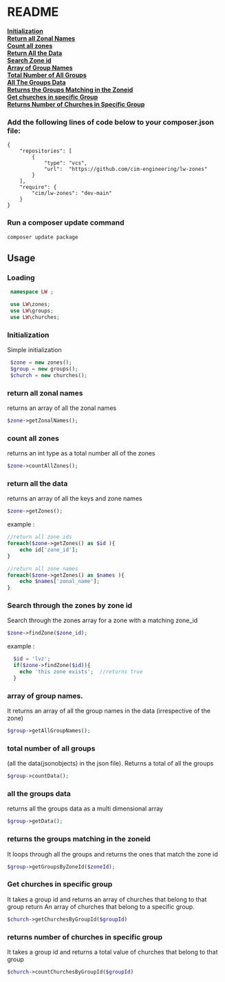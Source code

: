 # README #

**[Initialization](#Initialization)** <br>
**[Return all Zonal Names](#return-all-zonal-names)** <br>
**[Count all zones](#count-all-zones)** <br>
**[Return All the Data](#return-all-the-data)** <br>
**[Search Zone id](#Search-through-the-zones-by-zone-id)** <br>
**[Array of Group Names](#array-of-group-names)** <br>
**[Total Number of All Groups](#total-number-of-all-groups)** <br>
**[All The Groups Data](#all-the-groups-data)** <br>
**[Returns the Groups Matching in the Zoneid](#returns-the-groups-matching-in-the-zoneid)** <br>
**[Get churches in specific Group](#Get-churches-in-specific-group)** <br>
**[Returns Number of Churches in Specific Group](#returns-number-of-churches-in-specific-group)** <br>



### Add the following lines of code below to your composer.json file:
```
{
    "repositories": [
        {
            "type": "vcs",
            "url":  "https://github.com/cim-engineering/lw-zones"
        }
    ],
    "require": {
        "cim/lw-zones": "dev-main"
    }
}
```
### Run a composer update command 

``` composer update package ```

## Usage
### Loading
```php
 namespace LW ;

 use LW\zones;
 use LW\groups;
 use LW\churches;
 ```
### Initialization
Simple initialization

```php
 $zone = new zones(); 
 $group = new groups();
 $church = new churches();
 ```

### return all zonal names

returns an array of all the zonal names
  ```php
  $zone->getZonalNames();
  ```

  ### count all zones
  returns an int type as a total number all of the zones
  ```php
  $zone->countAllZones();
  ```

###  return all the data
returns an array  of all the keys and zone names

```php
$zone->getZones();
```
example :
```php
//return all zone ids
foreach($zone->getZones() as $id ){
    echo id['zone_id']; 
}

//return all zone names
foreach($zone->getZones() as $names ){
    echo $names['zonal_name']; 
}
```

### Search through the zones by zone id

Search through the zones array for a zone with a matching zone_id

```php
$zone->findZone($zone_id); 
```
example :
```php
  $id = 'lvz'; 
  if($zone->findZone($id)){ 
    echo 'this zone exists';  //returns true
  }
```
### array of group names.
It returns an array of all the group names in the data (irrespective of the zone)

```php
$group->getAllGroupNames();
```

### total number of all groups
(all the data(jsonobjects) in the json file).
Returns a total of all the groups

```php
$group->countData();
```

### all the groups data
returns all the groups data as a multi dimensional array

```php
$group->getData();
```


### returns the groups matching in the zoneid

It loops through all the groups and returns the ones that match the zone id 
```php
$group->getGroupsByZoneId($zoneId);
```

### Get churches in specific group

 It takes a group id and returns an array of churches that belong to that group
 return An array of churches that belong to a specific group.
```php
$church->getChurchesByGroupId($groupId)
```

### returns number of churches in specific group

 It takes a group id and returns a total value of churches that belong to that group

```php
$church->countChurchesByGroupId($groupId)
```